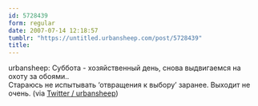 ```yaml
---
id: 5728439
form: regular
date: 2007-07-14 12:18:57
tumblr: "https://untitled.urbansheep.com/post/5728439"
title:
---
```


<p>urbansheep: Суббота - хозяйственный день, снова выдвигаемся на охоту за обоями..<br/>
Стараюсь не испытывать &lsquo;отвращения к выбору&rsquo; заранее. Выходит не очень. (via <a href="http://twitter.com/urbansheep/statuses/149419202">Twitter / urbansheep</a>)</p>

